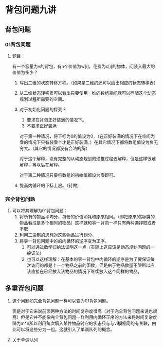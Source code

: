 # 背包问题九讲

## 背包问题

### 01背包问题

1. 题目：

   有一个容量为v的背包，有n个价值为w[i]，花费为c[i]的物体，问装入最大的价值为多少？

   1. 写出二维的状态转移方程。（如果是二维的还可以画出相应的状态转移表）

   2. 从二维状态转移表可以看出只要使用一维的数组空间就可以存储这个动态规划过程所需要的空间。

   3. 对于初始化问题的探究？

      1. 要求在背包正好装满的情况下。
      2. 不要求正好装满

      对于第一种请况，将下标为0的值设为0，（在正好装满的情况下在空间为零的情况下只有装零个才是正好装满。）在其它情况下都将数组值设为负无穷大。（其它的情况都没有合法的解）

      对于这个解释，没有完整的从动态规划的递推过程去解释，但是这样很难解释，等以后在解释。

      对于第二种情况只要将数组的初始值都设为零即可。

   4. 提高内循环的下标上限。（待做）



### 完全背包问题

1. 可以将其理解为01背包问题：
   1. 将所有的物品平均分，每份的价值消耗和原来相同。（即把原来的第i类的物品看成是多个相同的物品）这样就和零一背包一样只有两种选择取或者不取
   2. 利用二进制的思想对这些物品进行划分。
   3. 将零一背包问题中的的内循环的逆序变为正序。
      1. 可以通过数学归纳法证明这一点（实际上这应该是动态规划问题的一般证法）
      2. 也可以这样理解：在基本的零一背包中内循环的逆序是为了要保证每次访问的都是上一个物品之前的函数，但是由于物品数量不限所以应该直接在已经放入该物品的情况下继续放入这个同样的物品。



## 多重背包问题

1. 这个问题如完全背包问题一样可以变为01背包问题。

   但是对于它来说前面两种方法的时间复杂度很高（对于完全背包问题来说也很高）但是它并不能像完全背包问题一样利用内循环正序的方法来将时间复杂度降为m*n所以利用每次填入某件物品时它的状态只与与vi模相同的有关联，由此可以将这些分为一组。这就引入了单调队列的概念。

2. 关于单调队列